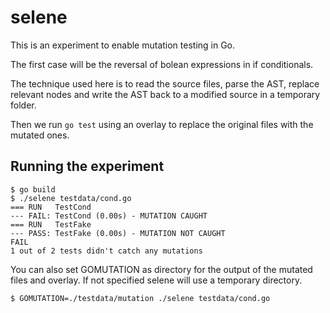 # selene

This is an experiment to enable mutation testing in Go.

The first case will be the reversal of bolean expressions in if conditionals.

The technique used here is to read the source files, parse the AST, replace relevant nodes and write the AST back to a modified source in a temporary folder.

Then we run `go test` using an overlay to replace the original files with the mutated ones.

## Running the experiment

```
$ go build
$ ./selene testdata/cond.go
=== RUN   TestCond
--- FAIL: TestCond (0.00s) - MUTATION CAUGHT
=== RUN   TestFake
--- PASS: TestFake (0.00s) - MUTATION NOT CAUGHT
FAIL
1 out of 2 tests didn't catch any mutations
```

You can also set GOMUTATION as directory for the output of the mutated files and overlay. If not specified selene will use a temporary directory.

```
$ GOMUTATION=./testdata/mutation ./selene testdata/cond.go
```